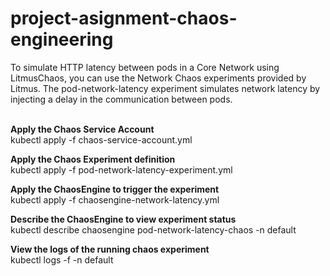 <h1>project-asignment-chaos-engineering</h1> 
To simulate HTTP latency between pods in a Core Network using LitmusChaos, 
you can use the Network Chaos experiments provided by Litmus. 
The pod-network-latency experiment simulates network latency by injecting a delay in the communication between pods.
<br>
<br>

<strong>Apply the Chaos Service Account</strong>
<br>
kubectl apply -f chaos-service-account.yml

<strong>Apply the Chaos Experiment definition</strong>
<br>
kubectl apply -f pod-network-latency-experiment.yml

<strong>Apply the ChaosEngine to trigger the experiment</strong>
<br>
kubectl apply -f chaosengine-network-latency.yml

<strong>Describe the ChaosEngine to view experiment status</strong>
<br>
kubectl describe chaosengine pod-network-latency-chaos -n default

<strong>View the logs of the running chaos experiment</strong>
<br>
kubectl logs -f <chaos-pod-name> -n default

